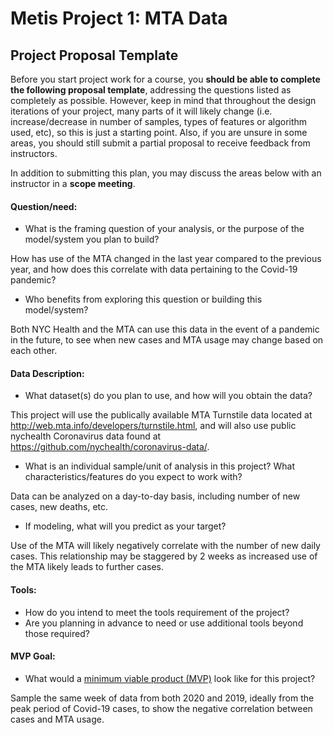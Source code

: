 # Metis Project 1: MTA Data

## Project Proposal Template

Before you start project work for a course, you **should be able to complete the following proposal template**, addressing the questions listed as completely as possible. 
However, keep in mind that throughout the design iterations of your project, many parts of it will likely change 
(i.e. increase/decrease in number of samples, types of features or algorithm used, etc), so this is just a starting point.
Also, if you are unsure in some areas, you should still submit a partial proposal to receive feedback from instructors. 

In addition to submitting this plan, you may discuss the areas below with an instructor in a **scope meeting**.

#### Question/need:
* What is the framing question of your analysis, or the purpose of the model/system you plan to build? 

How has use of the MTA changed in the last year compared to the previous year, and how does this correlate with data pertaining to the Covid-19 pandemic?

* Who benefits from exploring this question or building this model/system?

Both NYC Health and the MTA can use this data in the event of a pandemic in the future, to see when new cases and MTA usage may change based on each other.

#### Data Description:
* What dataset(s) do you plan to use, and how will you obtain the data?

This project will use the publically available MTA Turnstile data located at http://web.mta.info/developers/turnstile.html,
and will also use public nychealth Coronavirus data found at https://github.com/nychealth/coronavirus-data/.

* What is an individual sample/unit of analysis in this project? What characteristics/features do you expect to work with? 

Data can be analyzed on a day-to-day basis, including number of new cases, new deaths, etc.

* If modeling, what will you predict as your target?

Use of the MTA will likely negatively correlate with the number of new daily cases. This relationship may be staggered by 2 weeks as increased use of the MTA likely leads to further cases.

#### Tools:
* How do you intend to meet the tools requirement of the project? 
* Are you planning in advance to need or use additional tools beyond those required?

#### MVP Goal:
* What would a [minimum viable product (MVP)](./mvp.md) look like for this project?

Sample the same week of data from both 2020 and 2019, ideally from the peak period of Covid-19 cases, to show the negative correlation between cases and MTA usage.
